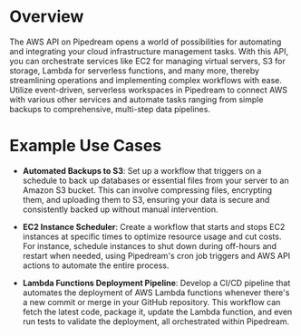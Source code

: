 # Overview

The AWS API on Pipedream opens a world of possibilities for automating and integrating your cloud infrastructure management tasks. With this API, you can orchestrate services like EC2 for managing virtual servers, S3 for storage, Lambda for serverless functions, and many more, thereby streamlining operations and implementing complex workflows with ease. Utilize event-driven, serverless workspaces in Pipedream to connect AWS with various other services and automate tasks ranging from simple backups to comprehensive, multi-step data pipelines.

# Example Use Cases

- **Automated Backups to S3**: Set up a workflow that triggers on a schedule to back up databases or essential files from your server to an Amazon S3 bucket. This can involve compressing files, encrypting them, and uploading them to S3, ensuring your data is secure and consistently backed up without manual intervention.

- **EC2 Instance Scheduler**: Create a workflow that starts and stops EC2 instances at specific times to optimize resource usage and cut costs. For instance, schedule instances to shut down during off-hours and restart when needed, using Pipedream's cron job triggers and AWS API actions to automate the entire process.

- **Lambda Functions Deployment Pipeline**: Develop a CI/CD pipeline that automates the deployment of AWS Lambda functions whenever there's a new commit or merge in your GitHub repository. This workflow can fetch the latest code, package it, update the Lambda function, and even run tests to validate the deployment, all orchestrated within Pipedream.
